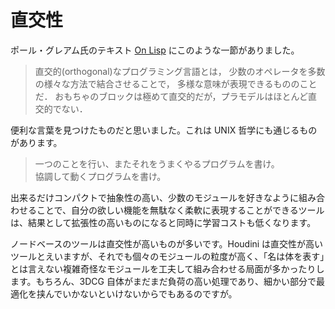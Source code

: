 # 直交性

ポール・グレアム氏のテキスト [On Lisp](http://www.asahi-net.or.jp/~kc7k-nd/onlispjhtml/returningFunctions.html) にこのような一節がありました。

> 直交的(orthogonal)なプログラミング言語とは， 少数のオペレータを多数の様々な方法で結合させることで， 多様な意味が表現できるもののことだ． おもちゃのブロックは極めて直交的だが，プラモデルはほとんど直交的でない．

便利な言葉を見つけたものだと思いました。これは UNIX 哲学にも通じるものがあります。

> 一つのことを行い、またそれをうまくやるプログラムを書け。  
> 協調して動くプログラムを書け。

出来るだけコンパクトで抽象性の高い、少数のモジュールを好きなように組み合わせることで、自分の欲しい機能を無駄なく柔軟に表現することができるツールは、結果として拡張性の高いものになると同時に学習コストも低くなります。

ノードベースのツールは直交性が高いものが多いです。Houdini は直交性が高いツールとえいますが、それでも個々のモジュールの粒度が高く、「名は体を表す」とは言えない複雑奇怪なモジュールを工夫して組み合わせる局面が多かったりします。もちろん、3DCG 自体がまだまだ負荷の高い処理であり、細かい部分で最適化を挟んでいかないといけないからでもあるのですが。
